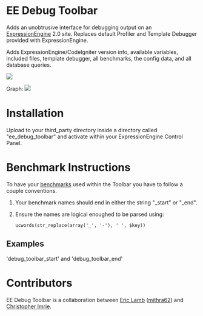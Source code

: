 EE Debug Toolbar
====================
Adds an unobtrusive interface for debugging output on an [ExpressionEngine](http://expressionengine.com "ExpressionEngine") 2.0 site. Replaces default Profiler and Template Debugger provided with ExpressionEngine.

Adds ExpressionEngine/CodeIgniter version info, available variables, included files, template debugger, all benchmarks, the config data, and all database queries.

![](http://mithra62.com/images/ee_debug_toolbar_default.png)

Graph:
![](http://mithra62.com/images/ee_debug_toolbar_graph.png)

Installation
====================

Upload to your third\_party directory inside a directory called "ee\_debug\_toolbar" and activate within your ExpressionEngine Control Panel.


Benchmark Instructions
====================
To have your [benchmarks](http://codeigniter.com/user_guide/libraries/benchmark.html "benchmarks") used within the Toolbar you have to follow a couple conventions. 

1. Your benchmark names should end in either the string "_start" or "_end".
2. Ensure the names are logical enoughed to be parsed using: 

	`ucwords(str_replace(array('_', '-'), ' ', $key))`

## Examples #
'debug\_toolbar\_start' and 'debug\_toolbar\_end'


Contributors
====================
EE Debug Toolbar is a collaboration between [Eric Lamb](http://blog.ericlamb.net/ "Eric Lamb") ([mithra62](http://mithra62.com/index "mithra62")) and [Christopher Imrie](https://github.com/ckimrie/ "Christopher Imrie").
